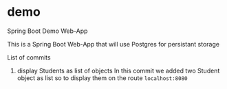 # demo
Spring Boot Demo Web-App

This is a Spring Boot Web-App that will use Postgres for persistant storage

List of commits
1. display Students as list of objects
In this commit we added two Student object as list so to display them on the route 
`localhost:8080`  
